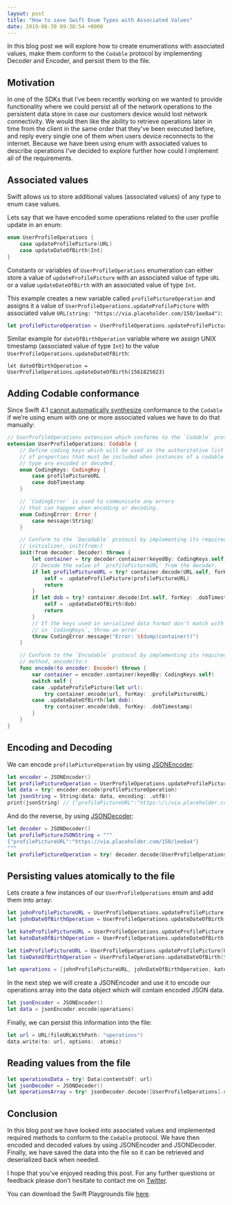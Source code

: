 ```yaml
---
layout: post
title: "How to save Swift Enum Types with Associated Values"
date: 2019-06-30 09:38:54 +0000
---
```


In this blog post we will explore how to create enumerations with associated values, make them conform to the `Codable` protocol by implementing Decoder and Encoder, and persist them to the file.

## Motivation

In one of the SDKs that I’ve been recently working on we wanted to provide functionality where we could persist all of the network operations to the persistent data store in case our customers device would lost network connectivity.
We would then like the ability to retrieve operations later in time from the client in the same order that they've been executed before, and reply every single one of them when users device reconnects to the internet. Because we have been using enum with associated values to describe operations I’ve decided to explore further how could I implement all of the requirements.

## Associated values

Swift allows us to store additional values (associated values) of any type to enum case values.

Lets say that we have encoded some operations related to the user profile update in an enum:

```swift
enum UserProfileOperations {
    case updateProfilePicture(URL)
    case updateDateOfBirth(Int)
}
```

Constants or variables of `UserProfileOperations` enumeration can either store a value of `updateProfilePicture` with an associated value of type `URL` or a value `updateDateOfBirth` with an associated value of type `Int`.

This example creates a new variable called `profilePictureOperation` and assigns it a value of `UserProfileOperations.updateProfilePicture` with associated value `URL(string: "https://via.placeholder.com/150/1ee8a4")`:

```swift
let profilePictureOperation = UserProfileOperations.updateProfilePicture(URL(string: "https://via.placeholder.com/150/1ee8a4")!)
```

Similar example for `dateOfBirthOperation` variable where we assign UNIX timestamp (associated value of type `Int`) to the value `UserProfileOperations.updateDateOfBirth`:

`let dateOfBirthOperation = UserProfileOperations.updateDateOfBirth(1561825023)`

## Adding Codable conformance

Since Swift 4.1 [cannot automatically synthesize](https://forums.swift.org/t/automatic-codable-conformance-for-enums-with-associated-values-that-themselves-conform-to-codable/11499) conformance to the `Codable` if we’re using enum with one or more associated values we have to do that manually:

```swift
// UserProfileOperations extension which conforms to the `Codable` protocol
extension UserProfileOperations: Codable {
    // Define coding keys which will be used as the authoritative list
    // of properties that must be included when instances of a codable
    // type are encoded or decoded.
    enum CodingKeys: CodingKey {
        case profilePictureURL
        case dobTimestamp
    }

    // `CodingError` is used to communicate any errors
    // that can happen when encoding or decoding.
    enum CodingError: Error {
        case message(String)
    }

    // Conform to the `Decodable` protocol by implementing its required
    // initializer, init(from:)
    init(from decoder: Decoder) throws {
        let container = try decoder.container(keyedBy: CodingKeys.self)
        // Decode the value of `profilePictureURL` from the decoder.
        if let profilePictureURL = try? container.decode(URL.self, forKey: .profilePictureURL) {
            self = .updateProfilePicture(profilePictureURL)
            return
        }
        if let dob = try? container.decode(Int.self, forKey: .dobTimestamp) {
            self = .updateDateOfBirth(dob)
            return
        }
        // If the keys used in serialized data format don't match with ones specified
        // in `CodingKeys`, throw an error.
        throw CodingError.message("Error: \(dump(container))")
    }

    // Conform to the `Encodable` protocol by implementing its required
    // method, encode(to:)
    func encode(to encoder: Encoder) throws {
        var container = encoder.container(keyedBy: CodingKeys.self)
        switch self {
        case .updateProfilePicture(let url):
            try container.encode(url, forKey: .profilePictureURL)
        case .updateDateOfBirth(let dob):
            try container.encode(dob, forKey: .dobTimestamp)
        }
    }
}
```

## Encoding and Decoding

We can encode `profilePictureOperation` by using [JSONEncoder](https://developer.apple.com/documentation/foundation/jsonencoder):

```swift
let encoder = JSONEncoder()
let profilePictureOperation = UserProfileOperations.updateProfilePicture(URL(string: "https://via.placeholder.com/150/1ee8a4")!)
let data = try! encoder.encode(profilePictureOperation)
let jsonString = String(data: data, encoding: .utf8)!
print(jsonString) // {"profilePictureURL":"https:\/\/via.placeholder.com\/150\/1ee8a4"}
```

And do the reverse, by using [JSONDecoder](https://developer.apple.com/documentation/foundation/jsondecoder):

```swift
let decoder = JSONDecoder()
let profilePictureJSONString = """
{"profilePictureURL":"https://via.placeholder.com/150/1ee8a4"}
"""
let profilePictureOperation = try! decoder.decode(UserProfileOperations.self, from: profilePictureJSONString.data(using: .utf8)!)
```

## Persisting values atomically to the file

Lets create a few instances of our `UserProfileOperations` enum and add them into array:

```swift
let johnProfilePictureURL = UserProfileOperations.updateProfilePicture(URL(string: "https://via.placeholder.com/150/197d29")!)
let johnDateOfBirthOperation = UserProfileOperations.updateDateOfBirth(1561825023)

let kateProfilePictureURL = UserProfileOperations.updateProfilePicture(URL(string: "https://via.placeholder.com/150/c70a4d")!)
let kateDateOfBirthOperation = UserProfileOperations.updateDateOfBirth(733622400)

let timProfilePictureURL = UserProfileOperations.updateProfilePicture(URL(string: "https://via.placeholder.com/150/56acb2")!)
let timDateOfBirthOperation = UserProfileOperations.updateDateOfBirth(586915200)

let operations = [johnProfilePictureURL, johnDateOfBirthOperation, kateProfilePictureURL, kateDateOfBirthOperation, timProfilePictureURL, timDateOfBirthOperation]
```

In the next step we will create a JSONEncoder and use it to encode our operations array into the data object which will contain encoded JSON data.

```swift
let jsonEncoder = JSONEncoder()
let data = jsonEncoder.encode(operations)
```

Finally, we can persist this information into the file:

```swift
let url = URL(fileURLWithPath: "operations")
data.write(to: url, options: .atomic)
```

## Reading values from the file

```swift
let operationsData = try! Data(contentsOf: url)
let jsonDecoder = JSONDecoder()
let operationsArray = try! jsonDecoder.decode([UserProfileOperations].self, from: operationsData)
```

## Conclusion

In this blog post we have looked into associated values and implemented required methods to conform to the `Codable` protocol. We have then encoded and decoded values by using JSONEncoder and JSONDecoder.
Finally, we have saved the data into the file so it can be retrieved and deserialized back when needed.

I hope that you’ve enjoyed reading this post. For any further questions or feedback please don’t hesitate to contact me on [Twitter](https://twitter.com/lukabratos).

You can download the Swift Playgrounds file [here](/download/Enums.playground.zip).
